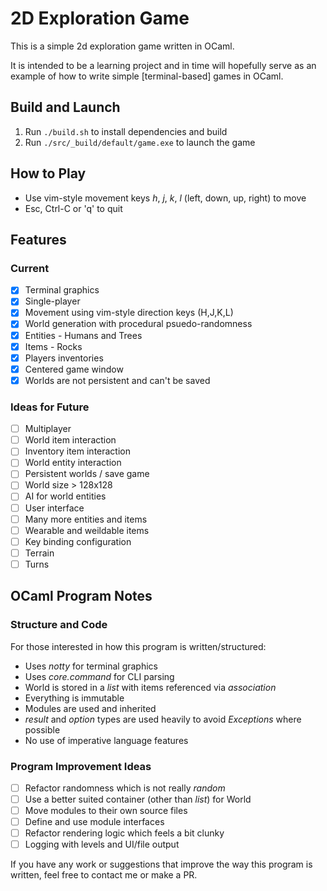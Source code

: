 2D Exploration Game
=================================================

This is a simple 2d exploration game written in OCaml.

It is intended to be a learning project and in time will hopefully serve as an example of how to write simple [terminal-based] games in OCaml.

## Build and Launch

1. Run `./build.sh` to install dependencies and build
2. Run `./src/_build/default/game.exe` to launch the game

## How to Play

* Use vim-style movement keys _h_, _j_, _k_, _l_ (left, down, up, right) to move
* Esc, Ctrl-C or 'q' to quit

## Features

### Current

- [x] Terminal graphics
- [x] Single-player
- [x] Movement using vim-style direction keys (H,J,K,L)
- [x] World generation with procedural psuedo-randomness
- [x] Entities - Humans and Trees
- [x] Items - Rocks
- [x] Players inventories
- [x] Centered game window
- [x] Worlds are not persistent and can't be saved

### Ideas for Future

- [ ] Multiplayer
- [ ] World item interaction
- [ ] Inventory item interaction
- [ ] World entity interaction
- [ ] Persistent worlds / save game
- [ ] World size > 128x128
- [ ] AI for world entities
- [ ] User interface
- [ ] Many more entities and items
- [ ] Wearable and weildable items
- [ ] Key binding configuration
- [ ] Terrain
- [ ] Turns

## OCaml Program Notes

### Structure and Code

For those interested in how this program is written/structured:

* Uses _notty_ for terminal graphics
* Uses _core.command_ for CLI parsing
* World is stored in a _list_ with items referenced via _association_
* Everything is immutable
* Modules are used and inherited
* _result_ and _option_ types are used heavily to avoid _Exceptions_ where possible
* No use of imperative language features

### Program Improvement Ideas

- [ ] Refactor randomness which is not really _random_
- [ ] Use a better suited container (other than _list_) for World
- [ ] Move modules to their own source files
- [ ] Define and use module interfaces
- [ ] Refactor rendering logic which feels a bit clunky
- [ ] Logging with levels and UI/file output

If you have any work or suggestions that improve the way this program is written, feel free to contact me or make a PR.
